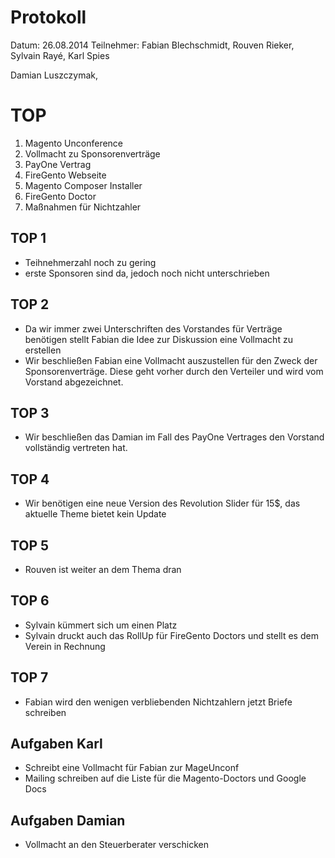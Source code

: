 Protokoll
=========

Datum: 26.08.2014
Teilnehmer: Fabian Blechschmidt, Rouven Rieker, Sylvain Rayé, Karl Spies

Damian Luszczymak, 

TOP
===

1. Magento Unconference
2. Vollmacht zu Sponsorenverträge
3. PayOne Vertrag
4. FireGento Webseite
5. Magento Composer Installer
6. FireGento Doctor
7. Maßnahmen für Nichtzahler

TOP 1
-----
* Teihnehmerzahl noch zu gering
* erste Sponsoren sind da, jedoch noch nicht unterschrieben

TOP 2
-----
* Da wir immer zwei Unterschriften des Vorstandes für Verträge benötigen stellt Fabian die Idee zur Diskussion eine Vollmacht zu erstellen
* Wir beschließen Fabian eine Vollmacht auszustellen für den Zweck der Sponsorenverträge. Diese geht vorher durch den Verteiler und wird vom Vorstand abgezeichnet.

TOP 3
-----
* Wir beschließen das Damian im Fall des PayOne Vertrages den Vorstand vollständig vertreten hat.

TOP 4
-----
* Wir benötigen eine neue Version des Revolution Slider für 15$, das aktuelle Theme bietet kein Update

TOP 5
-----
* Rouven ist weiter an dem Thema dran

TOP 6
-----
* Sylvain kümmert sich um einen Platz
* Sylvain druckt auch das RollUp für FireGento Doctors und stellt es dem Verein in Rechnung

TOP 7
-----
* Fabian wird den wenigen verbliebenden Nichtzahlern jetzt Briefe schreiben

Aufgaben Karl
-------------
* Schreibt eine Vollmacht für Fabian zur MageUnconf
* Mailing schreiben auf die Liste für die Magento-Doctors und Google Docs

Aufgaben Damian
---------------
* Vollmacht an den Steuerberater verschicken